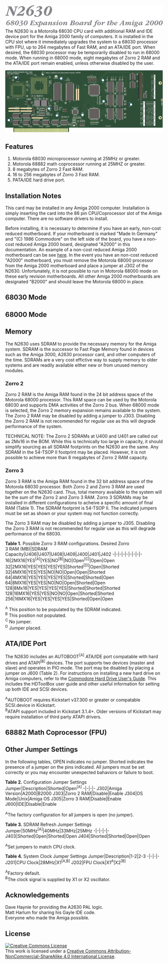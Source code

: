 <img src="/Images/n2630exp-small.png">  
The N2630 is a Motorolla 68030 CPU card with additional RAM and IDE device port for the Amiga 2000 family of computers. It is installed in the CPU slot where it immediately upgrades the system to a 68030 processor with FPU, up to 264 megabytes of Fast RAM, and an ATA/IDE port. When desired, the 68030 processor may be temporarily disabled to run in 68000 mode. When running in 68000 mode, eight megabytes of Zorro 2 RAM and the ATA/IDE port remain enabled, unless otherwise disabled by the user.

<p align="center"><img src="/Images/2630rev2-small.png" width="750"></p>

## Features
1. Motorola 68030 microprocessor running at 25MHz or greater.
2. Motorola 68882 math coprocessor running at 25MHZ or greater.
3. 8 megabytes of Zorro 2 Fast RAM.
4. 16 to 256 megabytes of Zorro 3 Fast RAM.
5. PATA/IDE hard drive port.

## Installation Notes
This card may be installed in any Amiga 2000 computer. Installation is simply inserting the card into the 86 pin CPU/Coprocessor slot of the Amiga computer. There are no software drivers to install.  

Before installing, it is necessary to determine if you have an early, non-cost reduced motherboard. If your motherboard is marked "Made In Germany" and "(C) 1986 Commodore" on the left side of the board, you have a non-cost reduced Amiga 2000 board, designated "A2000" in this documentation. An example of a non-cost reduced Amiga 2000 motherboard can be see [here](http://amiga.resource.cx/photos/a2000,1). In the event you have an non-cost reduced "A2000" motherboard, you must remove the Motorola 68000 processor from the Amiga 2000 motherboard and place a jumper at J302 of the N2630. Unfortunately, it is not possible to run in Motorola 68000 mode on these early revision motherboards. All other Amiga 2000 motherboards are designated "B2000" and should leave the Motorola 68000 in place.

## 68030 Mode

## 68000 Mode

## Memory
The N2630 uses SDRAM to provide the necessary memory for the Amiga system. SDRAM is the successor to Fast Page Memory found in devices such as the Amiga 3000, A2630 processor card, and other computers of the time. SDRAMs are a very cost effictive way to supply memory to older systems and are readily available either new or from unused memory modules. 

### Zorro 2
Zorro 2 RAM is the Amiga RAM found in the 24 bit address space of the Motorola 68000 processor. This RAM space can be used by the Motorola 68030 and supports DMA activities of the Zorro 2 bus. When 68000 mode is selected, the Zorro 2 memory expansion remains available to the system. The Zorro 2 RAM may be disabled by adding a jumper to J303. Disabling the Zorro 2 RAM is not recommended for regular use as this will degrade performance of the system.

TECHNICAL NOTE: The Zorro 2 SDRAMs at U400 and U401 are called out as 2Mx16 in the BOM. While this is technically too large in capacity, it should simplify sourcing as all SDRAM footprints on the N2630 are the same. Any SDRAM in the 54-TSOP II footprint may be placed. However, it is not possible to achieve more than 8 megabytes of Zorro 2 RAM capacity.

### Zorro 3
Zorro 3 RAM is the Amiga RAM found in the 32 bit address space of the Motorola 68030 processor. Both Zorro 2 and Zorro 3 RAM are used together on the N2630 card. Thus, total memory available to the system will be the sum of the Zorro 2 and Zorro 3 RAM. Zorro 3 SDRAMs may be installed in different configurations to acheive a specific amount of final RAM (Table 1). The SDRAM footprint is 54-TSOP II. The indicated jumpers must be set as shown or your system may not function correctly.

The Zorro 3 RAM may be disabled by adding a jumper to J305. Disabling the Zorro 3 RAM is not recommended for regular use as this will degrade performance of the 68030.

**Table 1.** Possible Zorro 3 RAM configurations.
Desired Zorro</br>3 RAM (MB)|SDRAM</br>Capacity|U406|U407|U408|U409|J400|J401|J402
-|-|-|-|-|-|-|-|-
16|2MX16|YES<sup>[A]</sup>|YES|NO<sup>[B]</sup>|NO|Open<sup>[C]</sup>|Open|Open
32|2MX16|YES|YES|YES|YES|Shorted<sup>[D]</sup>|Open|Shorted
32|4MX16|YES|YES|NO|NO|Open|Open|Shorted
64|4MX16|YES|YES|YES|YES|Shorted|Shorted|Open
64|8MX16|YES|YES|NO|NO|Open|Shorted|Open
128|8Mx16|YES|YES|YES|YES|Shorted|Shorted|Shorted
128|16MX16|YES|YES|NO|NO|Open|Shorted|Shorted
256|16MX16|YES|YES|YES|YES|Shorted|Open|Open

<sup>A</sup> This position to be populated by the SDRAM indicated.  
<sup>B</sup> This position not populated.  
<sup>C</sup> No jumper.  
<sup>D</sup> Jumper placed.  
## ATA/IDE Port
The N2630 includes an AUTOBOOT<sup>[A]</sup> ATA/IDE port compatable with hard drives and ATAPI<sup>[B]</sup> devices. The port supports two devices (master and slave) and operates in PIO mode. The port may be disabled by placing a jumper on J600 (Table 2). For instructions on installing a new hard drive on Amiga computers, refer to the [Commodore Hard Drive User's Guide](DataSheet/Hard_Drive_Users_Guide.pdf). This includes the HDToolBox user guide and other useful information for setting up both IDE and SCSI devices.

<sup>A</sup>AUTOBOOT requires Kickstart v37.300 or greater or compatable SCSI.device in Kickstart.  
<sup>B</sup>ATAPI support included in Kickstart 3.1.4+. Older versions of Kickstart may require installation of third party ATAPI drivers.  
## 68882 Math Coprocessor (FPU)


## Other Jumper Settings
In the following tables, OPEN indicates no jumper. Shorted indicates the presence of a jumper on the pins indicated. All jumpers must be set correctly or you may encounter unexpected bahaviors or failure to boot.

**Table 2.** Configuration Jumper Settings
Jumper|Description|Shorted|Open<sup>[A]</sup>
-|-|-|-
J302|Amiga Version|A2000|B2000
J303|Zorro 2 RAM|Disable|Enable
J304|OS Mode|Unix|Amiga OS
J305|Zorro 3 RAM|Disable|Enable
J600|IDE|Disable|Enable

<sup>A</sup>The factory configuration for all jumpers is open (no jumper).  

**Table 3.** SDRAM Refresh Jumper Settings
Jumper|50MHz<sup>[A]</sup>|40MHz|33MHz|25MHz
-|-|-|-|-
J403|Shorted|Open|Shorted|Open
J404|Shorted|Shorted|Open|Open

<sup>A</sup>Set jumpers to match CPU clock.

**Table 4.** System Clock Jumper Settings
Jumper|Description|1-2|2-3
-|-|-|-
J201|CPU Clock|28MHz|X1<sup>[A,B]</sup>
J202|FPU Clock|X1<sup>A</sup>|X2<sup>[B]</sup>

<sup>A</sup>Factory default.  
<sup>B</sup>The clock signal is supplied by X1 or X2 oscillator.

## Acknowledgements
Dave Haynie for providing the A2630 PAL logic.  
Matt Harlum for sharing his Gayle IDE code.  
Everyone who made the Amiga possible.  

## License
<a rel="license" href="http://creativecommons.org/licenses/by-nc-sa/4.0/"><img alt="Creative Commons License" style="border-width:0" src="https://i.creativecommons.org/l/by-nc-sa/4.0/88x31.png" /></a><br />This work is licensed under a <a rel="license" href="http://creativecommons.org/licenses/by-nc-sa/4.0/">Creative Commons Attribution-NonCommercial-ShareAlike 4.0 International License</a>.

